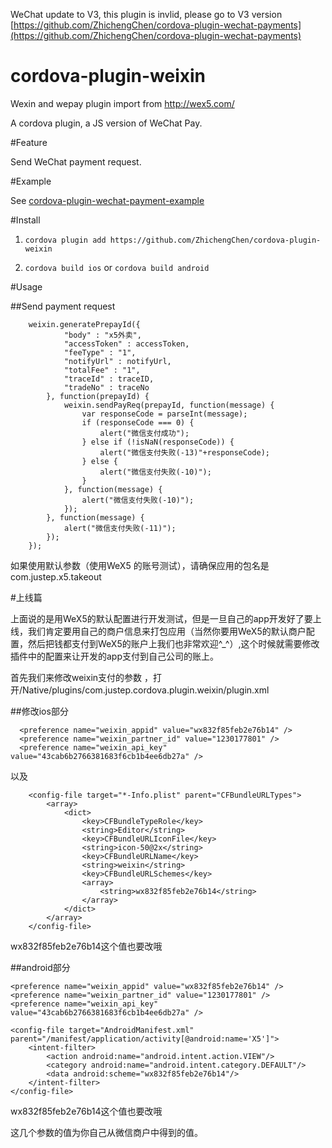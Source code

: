 WeChat update to V3, this plugin is invlid, please go to V3 version [https://github.com/ZhichengChen/cordova-plugin-wechat-payments](https://github.com/ZhichengChen/cordova-plugin-wechat-payments)

# cordova-plugin-weixin
Wexin and wepay plugin import from http://wex5.com/

A cordova plugin, a JS version of WeChat Pay.

#Feature

Send WeChat payment request.

#Example

See [cordova-plugin-wechat-payment-example](https://github.com/ZhichengChen/cordova-plugin-wechat-payment-example)

#Install

1. `cordova plugin add https://github.com/ZhichengChen/cordova-plugin-weixin`

2. `cordova build ios` or `cordova build android`

#Usage

##Send payment request

        weixin.generatePrepayId({
                "body" : "x5外卖",
                "accessToken" : accessToken,
                "feeType" : "1",
                "notifyUrl" : notifyUrl,
                "totalFee" : "1",
                "traceId" : traceID,
                "tradeNo" : traceNo
            }, function(prepayId) {
                weixin.sendPayReq(prepayId, function(message) {
                    var responseCode = parseInt(message);
                    if (responseCode === 0) {
                        alert("微信支付成功");
                    } else if (!isNaN(responseCode)) {
                        alert("微信支付失败(-13)"+responseCode);
                    } else {
                        alert("微信支付失败(-10)");
                    }
                }, function(message) {
                    alert("微信支付失败(-10)");
                });
            }, function(message) {
                alert("微信支付失败(-11)");
            });
        });

如果使用默认参数（使用WeX5 的账号测试），请确保应用的包名是com.justep.x5.takeout

#上线篇

上面说的是用WeX5的默认配置进行开发测试，但是一旦自己的app开发好了要上线，我们肯定要用自己的商户信息来打包应用（当然你要用WeX5的默认商户配置，然后把钱都支付到WeX5的账户上我们也非常欢迎^_^）,这个时候就需要修改插件中的配置来让开发的app支付到自己公司的账上。

首先我们来修改weixin支付的参数 ，打开/Native/plugins/com.justep.cordova.plugin.weixin/plugin.xml

##修改ios部分

      <preference name="weixin_appid" value="wx832f85feb2e76b14" />
      <preference name="weixin_partner_id" value="1230177801" />
      <preference name="weixin_api_key" value="43cab6b2766381683f6cb1b4ee6db27a" />

以及

        <config-file target="*-Info.plist" parent="CFBundleURLTypes">
            <array>
                <dict>
                    <key>CFBundleTypeRole</key>
                    <string>Editor</string>
                    <key>CFBundleURLIconFile</key>
                    <string>icon-50@2x</string>
                    <key>CFBundleURLName</key>
                    <string>weixin</string>
                    <key>CFBundleURLSchemes</key>
                    <array>
                        <string>wx832f85feb2e76b14</string>
                    </array>
                </dict>
            </array>
        </config-file>

wx832f85feb2e76b14这个值也要改哦

##android部分

    <preference name="weixin_appid" value="wx832f85feb2e76b14" />
    <preference name="weixin_partner_id" value="1230177801" />
    <preference name="weixin_api_key" value="43cab6b2766381683f6cb1b4ee6db27a" />

    <config-file target="AndroidManifest.xml" parent="/manifest/application/activity[@android:name='X5']">
        <intent-filter>
            <action android:name="android.intent.action.VIEW"/>
            <category android:name="android.intent.category.DEFAULT"/>
            <data android:scheme="wx832f85feb2e76b14"/>
        </intent-filter>
    </config-file>

wx832f85feb2e76b14这个值也要改哦

这几个参数的值为你自己从微信商户中得到的值。
